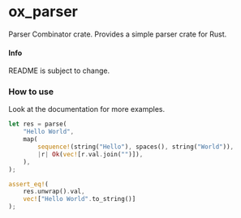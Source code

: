 # ox_parser

Parser Combinator crate. Provides a simple parser crate for Rust.

#### Info

README is subject to change.

### How to use
Look at the documentation for more examples.
```Rust
let res = parse(
	"Hello World",
	map(
		sequence!(string("Hello"), spaces(), string("World")),
		|r| Ok(vec![r.val.join("")]),
	),
);

assert_eq!(
	res.unwrap().val,
	vec!["Hello World".to_string()]
);
```
